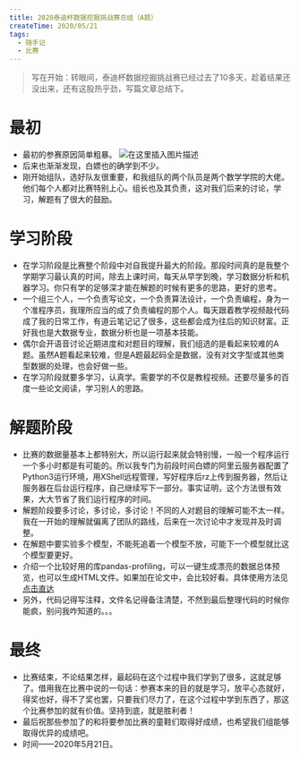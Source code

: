 ```yaml
---
title: 2020泰迪杯数据挖掘挑战赛总结（A题）
createTime: 2020/05/21
tags:
  - 随手记
  - 比赛
---
```


> 写在开始：转眼间，泰迪杯数据挖掘挑战赛已经过去了10多天，趁着结果还没出来，还有这股热乎劲，写篇文章总结下。


# 最初
- 最初的参赛原因简单粗暴。
![在这里插入图片描述](https://img-blog.csdnimg.cn/20200521143142625.jpg?x-oss-process=image/watermark,type_ZmFuZ3poZW5naGVpdGk,shadow_10,text_aHR0cHM6Ly9ibG9nLmNzZG4ubmV0L3dlaXhpbl80NDM3MTg0Mg==,size_16,color_FFFFFF,t_70)
- 后来也渐渐发现，白嫖也的确学到不少。
- 刚开始组队，选好队友很重要，和我组队的两个队员是两个数学学院的大佬。他们每个人都对比赛特别上心。组长也及其负责，这对我们后来的讨论，学习，解题有了很大的鼓励。

# 学习阶段
- 在学习阶段是比赛整个阶段中对自我提升最大的阶段。那段时间真的是我整个学期学习最认真的时间，除去上课时间，每天从早学到晚，学习数据分析和机器学习。你只有学的足够深才能在解题的时候有更多的思路，更好的思考。
- 一个组三个人，一个负责写论文，一个负责算法设计，一个负责编程，身为一个准程序员，我理所应当的成了负责编程的那个人。每天跟着教学视频敲代码成了我的日常工作，有道云笔记记了很多，这些都会成为往后的知识财富。正好我也是大数据专业，数据分析也是一项基本技能。
- 偶尔会开语音讨论近期进度和对题目的理解，我们组选的是看起来较难的A题。虽然A题看起来较难，但是A题最起码全是数据，没有对文字型或其他类型数据的处理，也会好做一些。
- 在学习阶段就要多学习，认真学。需要学的不仅是教程视频。还要尽量多的百度一些论文阅读，学习别人的思路。

# 解题阶段
- 比赛的数据量基本上都特别大，所以运行起来就会特别慢，一般一个程序运行一个多小时都是有可能的。所以我专门为前段时间白嫖的阿里云服务器配置了Python3运行环境，用XShell远程管理，写好程序后rz上传到服务器，然后让服务器在后台运行程序，自己继续写下一部分。事实证明，这个方法很有效果，大大节省了我们运行程序的时间。
- 解题阶段要多讨论，多讨论，多讨论！不同的人对题目的理解可能不太一样。我在一开始的理解就偏离了团队的路线，后来在一次讨论中才发现并及时调整。
- 在解题中要实验多个模型，不能死追着一个模型不放，可能下一个模型就比这个模型要更好。
- 介绍一个比较好用的库pandas-profiling，可以一键生成漂亮的数据总体预览，也可以生成HTML文件。如果加在论文中，会比较好看。具体使用方法见[点击直达](https://blog.csdn.net/Andy_shenzl/article/details/81709409)
- 另外，代码记得写注释，文件名记得备注清楚，不然到最后整理代码的时候你能疯，别问我咋知道的。。。
# 最终
- 比赛结束，不论结果怎样，最起码在这个过程中我们学到了很多，这就足够了。借用我在比赛中说的一句话：参赛本来的目的就是学习，放平心态就好，得奖也好，得不了奖也罢，只要我们尽力了，在这个过程中学到东西了，那这个比赛参加的就有价值。坚持到底，就是胜利者！
- 最后祝那些参加了的和将要参加比赛的童鞋们取得好成绩，也希望我们组能够取得优异的成绩吧。
- 时间——2020年5月21日。
